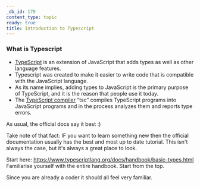 ```yaml
---
_db_id: 179
content_type: topic
ready: true
title: Introduction to Typescript
---
```


### What is Typescript

- [TypeScript](https://flaviocopes.com/typescript/) is an extension of JavaScript that adds types as well as other language features.
- Typescript was created to make it easier to write code that is compatible with the JavaScript language.
- As its name implies, adding types to JavaScript is the primary purpose of TypeScript, and it is the reason that people use it today.
- The [TypeScript compiler](https://code.visualstudio.com/docs/typescript/typescript-compiling) “tsc” compiles TypeScript programs into JavaScript programs and in the process analyzes them and reports type errors.

As usual, the official docs say it best :)

Take note of that fact: IF you want to learn something new then the official documentation usually has the best and most up to date tutorial. This isn't always the case, but it's always a great place to look.

Start here: https://www.typescriptlang.org/docs/handbook/basic-types.html
Familiarise yourself with the entire handbook. Start from the top.

Since you are already a coder it should all feel very familiar.
